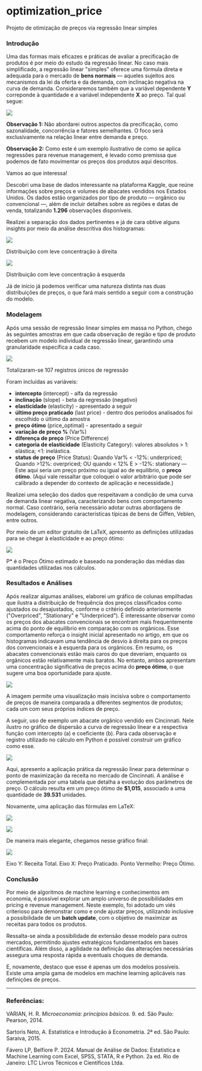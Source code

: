 # optimization_price
Projeto de otimização de preços via regressão linear simples
### Introdução

Uma das formas mais eficazes e práticas de avaliar a precificação de produtos é por meio do estudo da regressão linear. No caso mais simplificado, a regressão linear "simples" oferece uma fórmula direta e adequada para o mercado de **bens normais** — aqueles sujeitos aos mecanismos da lei da oferta e da demanda, com inclinação negativa na curva de demanda. Consideraremos também que a variável dependente **Y** correponde à quantidade e a variável independente **X** ao preço. Tal qual segue:

![](https://media.licdn.com/dms/image/v2/D4D12AQEwmFL-WflmOQ/article-inline_image-shrink_1500_2232/article-inline_image-shrink_1500_2232/0/1733432263665?e=1738800000&v=beta&t=3UJsu3UBH43I42TdUsxzeTSe6c2iIvt-jyRhUt65HWA)

**Observação 1:** Não abordarei outros aspectos da precificação, como sazonalidade, concorrência e fatores semelhantes. O foco será exclusivamente na relação linear entre demanda e preço.

**Observação 2:** Como este é um exemplo ilustrativo de como se aplica regressões para revenue management, é levado como premissa que podemos de fato movimentar os preços dos produtos aqui descritos.

Vamos ao que interessa!

Descobri uma base de dados interessante na plataforma Kaggle, que reúne informações sobre preços e volumes de abacates vendidos nos Estados Unidos. Os dados estão organizados por tipo de produto — orgânico ou convencional —, além de incluir detalhes sobre as regiões e datas de venda, totalizando **1.296** observações disponíveis.

Realizei a separação dos dados pertinentes e já de cara obtive alguns insights por meio da análise descritiva dos histogramas:

  

![](https://media.licdn.com/dms/image/v2/D4D12AQEt1OAk0Zjfog/article-inline_image-shrink_1500_2232/article-inline_image-shrink_1500_2232/0/1733425909218?e=1738800000&v=beta&t=uLQ6bwTdvWWTeqMqXv-8wQZ0XgdUB-H34menLOZ1e2M)

Distribuição com leve concentração à direita

![](https://media.licdn.com/dms/image/v2/D4D12AQEUccziAm0Tkg/article-inline_image-shrink_1500_2232/article-inline_image-shrink_1500_2232/0/1733425884543?e=1738800000&v=beta&t=icry_q4ltt58lgZgx7S902dbbufDEW7-Ys7sWgk94P0)

Distribuição com leve concentração à esquerda

Já de início já podemos verificar uma natureza distinta nas duas distribuições de preços, o que fará mais sentido a seguir com a construção do modelo.

### Modelagem

Após uma sessão de regressão linear simples em massa no Python, chego às seguintes amostras em que cada observação de região e tipo de produto recebem um modelo individual de regressão linear, garantindo uma granularidade específica a cada caso.

![](https://media.licdn.com/dms/image/v2/D4D12AQFpFXJHzk_xQQ/article-inline_image-shrink_1500_2232/article-inline_image-shrink_1500_2232/0/1733432932300?e=1738800000&v=beta&t=cGlGHU8NitfWmLpFWrhhOg6v9HJpIYgu3OCKBrqCWI8)

Totalizaram-se 107 registros únicos de regressão

Foram incluídas as variáveis:

- **intercepto** (intercept) - alfa da regressão
- **inclinação** (slope) - beta da regressão (negativo)
- **elasticidade** (elasticity) - apresentado a seguir
- **último preço praticado** (last price) - dentro dos períodos analisados foi escolhido o último da amostra
- **preço ótimo** (price_optimal) - apresentado a seguir
- **variação de preço %** (Var%)
- **diferença de preço** (Price Difference)
- **categoria de elasticidade** (Elasticity Category): valores absolutos > 1: elástica; <1: inelástica.
- **status de preço** (Price Status): Quando Var% < -12%: underpriced; Quando >12%: overpriced; OU quando < 12% E > -12%: stationary — Este aqui seria um preço próximo ou igual ao de equilíbrio, o **preço ótimo**. (Aqui vale ressaltar que coloquei o valor arbitrário que pode ser calibrado a depender do contexto de aplicação e necessidade.)

Realizei uma seleção dos dados que respeitavam a condição de uma curva de demanda linear negativa, caracterizando bens com comportamento normal. Caso contrário, seria necessário adotar outras abordagens de modelagem, considerando características típicas de bens de Giffen, Veblen, entre outros.

Por meio de um editor gratuito de LaTeX, apresento as definições utilizadas para se chegar à elasticidade e ao preço ótimo:

![](https://media.licdn.com/dms/image/v2/D4D12AQG_AckfwBXdBA/article-inline_image-shrink_1500_2232/article-inline_image-shrink_1500_2232/0/1733432529902?e=1738800000&v=beta&t=SyX1DDOHVnhgZ0jEMsDzONinxaOebx8Hrdkrj2DgHr4)

P* é o Preço Ótimo estimado e baseado na ponderação das médias das quantidades utilizadas nos cálculos.

### Resultados e Análises

Após realizar algumas análises, elaborei um gráfico de colunas empilhadas que ilustra a distribuição de frequência dos preços classificados como ajustados ou desajustados, conforme o critério definido anteriormente ("Overpriced", "Stationary" e "Underpriced"). É interessante observar como os preços dos abacates convencionais se encontram mais frequentemente acima do ponto de equilíbrio em comparação com os orgânicos. Esse comportamento reforça o insight inicial apresentado no artigo, em que os histogramas indicavam uma tendência de desvio à direita para os preços dos convencionais e à esquerda para os orgânicos. Em resumo, os abacates convencionais estão mais caros do que deveriam, enquanto os orgânicos estão relativamente mais baratos. No entanto, ambos apresentam uma concentração significativa de preços acima do **preço ótimo**, o que sugere uma boa oportunidade para ajuste.

![](https://media.licdn.com/dms/image/v2/D4D12AQGhf8aompipkQ/article-inline_image-shrink_1000_1488/article-inline_image-shrink_1000_1488/0/1733439032851?e=1738800000&v=beta&t=ma_sPskrYVpIZLXQmWL-OTc_aSDvwg4r124jziJA7QI)

A imagem permite uma visualização mais incisiva sobre o comportamento de preços de maneira comparada a diferentes segmentos de produtos; cada um com seus próprios índices de preço.

A seguir, uso de exemplo um abacate orgânico vendido em Cincinnati. Nele ilustro no gráfico de dispersão a curva de regressão linear e a respectiva função com intercepto (a) e coeficiente (b). Para cada observação e registro utilizado no cálculo em Python é possível construir um gráfico como esse.

![](https://media.licdn.com/dms/image/v2/D4E12AQHYwaMEYhErgA/article-inline_image-shrink_1500_2232/article-inline_image-shrink_1500_2232/0/1733440604766?e=1738800000&v=beta&t=twyx5sN8MxvDReX-emATl-sngRg9F1EpFxg0Dz8D9sk)

Aqui, apresento a aplicação prática da regressão linear para determinar o ponto de maximização da receita no mercado de Cincinnati. A análise é complementada por uma tabela que detalha a evolução dos parâmetros de preço. O cálculo resulta em um preço ótimo de **$1,015**, associado a uma quantidade de **39.531** unidades.

Novamente, uma aplicação das fórmulas em LaTeX:

![](https://media.licdn.com/dms/image/v2/D4E12AQG842NjOvUwug/article-inline_image-shrink_1500_2232/article-inline_image-shrink_1500_2232/0/1733443697378?e=1738800000&v=beta&t=QZQGL6rfNEB2nT8s9FG6w_Ski6j_mP2yfcVuQ84EuPw)

![](https://media.licdn.com/dms/image/v2/D4E12AQEREk_RbtStqQ/article-inline_image-shrink_1500_2232/article-inline_image-shrink_1500_2232/0/1733443894962?e=1738800000&v=beta&t=d5IaQq0BDB5m0jXHatKHxc1cYWl-aJjqHEmX7o78VzQ)

De maneira mais elegante, chegamos nesse gráfico final:

![](https://media.licdn.com/dms/image/v2/D4E12AQF4vJ_TaBBwFA/article-inline_image-shrink_1500_2232/article-inline_image-shrink_1500_2232/0/1733445758056?e=1738800000&v=beta&t=XgfeenDf3qPkd7BCXA_Va6MOLviEQwIp3AMfugi4s2Y)

Eixo Y: Receita Total. Eixo X: Preço Praticado. Ponto Vermelho: Preço Ótimo.

### Conclusão

Por meio de algoritmos de machine learning e conhecimentos em economia, é possível explorar um amplo universo de possibilidades em pricing e revenue management. Neste exemplo, foi adotado um viés criterioso para demonstrar como e onde ajustar preços, utilizando inclusive a possibilidade de um **batch update**, com o objetivo de maximizar as receitas para todos os produtos.

Ressalta-se ainda a possibilidade de extensão desse modelo para outros mercados, permitindo ajustes estratégicos fundamentados em bases científicas. Além disso, a agilidade na definição das alterações necessárias assegura uma resposta rápida a eventuais choques de demanda.

E, novamente, destaco que esse é apenas um dos modelos possíveis. Existe uma ampla gama de modelos em machine learning aplicáveis nas definições de preços.

---

### Referências:

VARIAN, H. R. _Microeconomia: princípios básicos._ 9. ed. São Paulo: Pearson, 2014.

Sartoris Neto, A. Estatística e Introdução à Econometria. 2ª ed. São Paulo: Saraiva, 2015.

Fávero LP, Belfiore P. 2024. Manual de Análise de Dados: Estatística e Machine Learning com Excel, SPSS, STATA, R e Python. 2a ed. Rio de Janeiro: LTC Livros Técnicos e Científicos Ltda.

